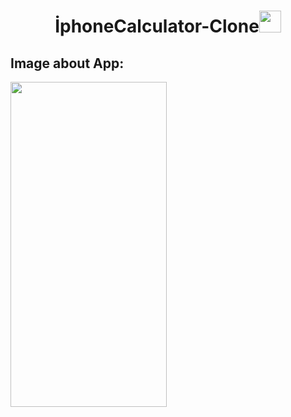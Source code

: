 <h1 align="center">İphoneCalculator-Clone<img src="https://media.giphy.com/media/PDM9vXfpzs44var4OO/giphy.gif" width="35px" height="35px"> </h1>


<!-- Languages and Tools -->
<h2 align="left">Image about App:</h2>

<img src="https://i.ibb.co/z48YNV9/resim-2023-04-25-211549602.png" width="250" height="520"/>
